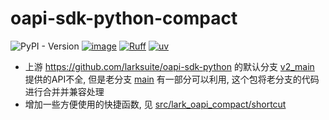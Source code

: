 # oapi-sdk-python-compact

![PyPI - Version](https://img.shields.io/pypi/v/lark-oapi-compact)
[![image](https://img.shields.io/pypi/pyversions/lark-oapi-compact.svg)](https://pypi.python.org/pypi/lark-oapi-compact)
[![Ruff](https://img.shields.io/endpoint?url=https://raw.githubusercontent.com/charliermarsh/ruff/main/assets/badge/v0.json)](https://github.com/charliermarsh/ruff)
[![uv](https://img.shields.io/endpoint?url=https://raw.githubusercontent.com/astral-sh/uv/main/assets/badge/v0.json)](https://github.com/astral-sh/uv)


- 上游 https://github.com/larksuite/oapi-sdk-python 的默认分支 [v2_main](https://github.com/larksuite/oapi-sdk-python/tree/v2_main) 提供的API不全, 但是老分支 [main](https://github.com/larksuite/oapi-sdk-python/tree/main) 有一部分可以利用, 这个包将老分支的代码进行合并并兼容处理
- 增加一些方便使用的快捷函数, 见 [src/lark_oapi_compact/shortcut](./src/lark_oapi_compact/shortcut/README.md)
